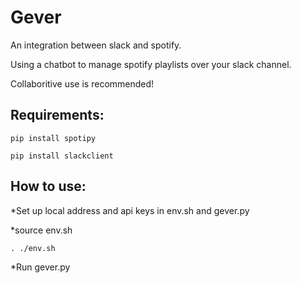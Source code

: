 # Gever 
An integration between slack and spotify.

Using a chatbot to manage spotify playlists over your slack channel.

Collaboritive use is recommended!

## Requirements:
```pip install spotipy```

```pip install slackclient```

## How to use:
*Set up local address and api keys in env.sh and gever.py

*source env.sh

```. ./env.sh```

*Run gever.py